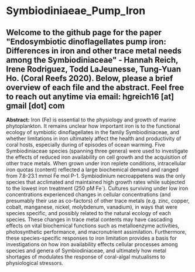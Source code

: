 # Symbiodiniaeae_Pump_Iron

## Welcome to the github page for the paper "Endosymbiotic dinoflagellates pump iron: Differences in iron and other trace metal needs among the Symbiodiniaceae" - Hannah Reich, Irene Rodriguez, Todd LaJeunesse, Tung-Yuan Ho. (Coral Reefs 2020). Below, please a brief overview of each file and the abstract. Feel free to reach out anytime via email: hgreich16 [at] gmail [dot] com




**Abstract:** Iron (Fe) is essential to the physiology and growth of marine phytoplankton. It remains
unclear how important iron is to the functional ecology of symbiotic dinoflagellates in
the family Symbiodiniaceae, and whether limitations in iron ultimately affect the health
and productivity of coral hosts, especially during of episodes of ocean warming. Five
Symbiodiniaceae species (spanning three genera) were used to investigate the effects
of reduced iron availability on cell growth and the acquisition of other trace metals.
When grown under iron replete conditions, intracellular iron quotas (content) reflected
a large biochemical demand and ranged from 7.8-23.1 mmol Fe mol P-1.
Symbiodinium necroappetens was the only species that acclimated and maintained
high growth rates while subjected to the lowest iron treatment (250 pM Fe´). Cultures
surviving under low iron concentrations experienced changes in cellular concentrations
(and presumably their use as co-factors) of other trace metals (e.g. zinc, copper,
cobalt, manganese, nickel, molybdenum, vanadium), in ways that were species
specific, and possibly related to the natural ecology of each species. These changes in
trace metal contents may have cascading effects on vital biochemical functions such
as metalloenzyme activities, photosynthetic performance, and macronutrient
assimilation. Furthermore, these species-specific responses to iron limitation provides
a basis for investigations on how iron availability effects cellular processes among
species and genera of Symbiodiniaceae, and ultimately how metal shortages of
modulates the response of coral-algal mutualisms to physiological stressors.
